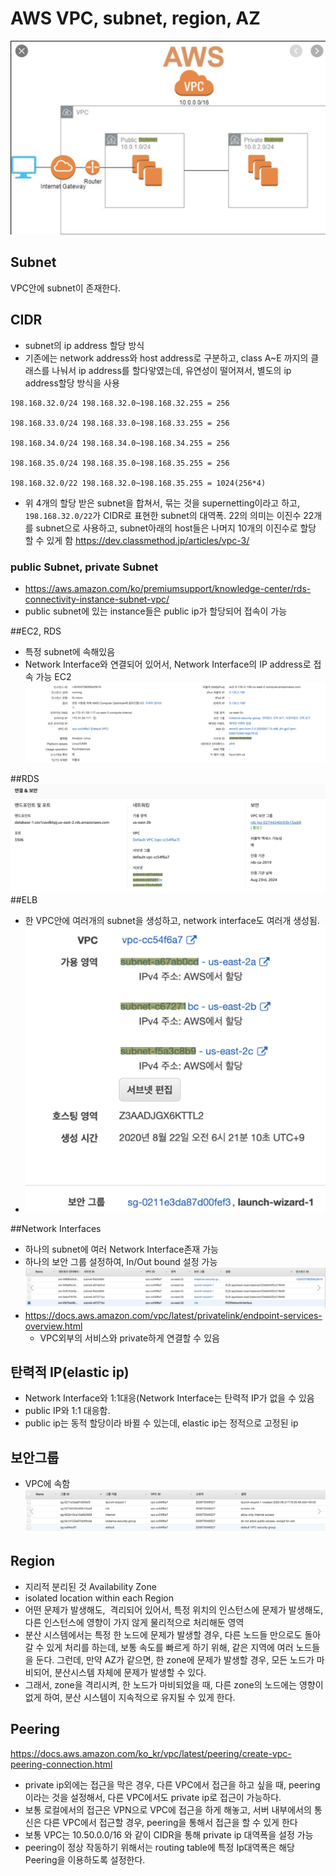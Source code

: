 # AWS  VPC, subnet, region, AZ

![img.png](img.png)


## Subnet
VPC안에 subnet이 존재한다.

## CIDR
- subnet의 ip address 할당 방식
- 기존에는 network address와 host address로 구분하고, class A~E 까지의 클래스를 나눠서 ip address를 할다앟였는데, 유연성이 떨어져서, 별도의 ip address할당 방식을 사용
```
198.168.32.0/24 198.168.32.0~198.168.32.255 = 256

198.168.33.0/24 198.168.33.0~198.168.33.255 = 256

198.168.34.0/24 198.168.34.0~198.168.34.255 = 256

198.168.35.0/24 198.168.35.0~198.168.35.255 = 256

198.168.32.0/22 198.168.32.0~198.168.35.255 = 1024(256*4)
```
- 위 4개의 할당 받은 subnet을 합쳐서, 묶는 것을 supernetting이라고 하고, `198.168.32.0/22`가 CIDR로 표현한 subnet의 대역폭. 22의 의미는 이진수 22개를 subnet으로 사용하고, subnet아래의 host들은 나머지 10개의 이진수로 할당 할 수 있게 함
https://dev.classmethod.jp/articles/vpc-3/

### public Subnet, private Subnet
- https://aws.amazon.com/ko/premiumsupport/knowledge-center/rds-connectivity-instance-subnet-vpc/
- public subnet에 있는 instance들은 public ip가 할당되어 접속이 가능


##EC2, RDS
- 특정 subnet에 속해있음
- Network Interface와 연결되어 있어서, Network Interface의 IP address로 접속 가능
  EC2
![img_1.png](img_1.png)

##RDS
![img_2.png](img_2.png)
##ELB
- 한 VPC안에 여러개의 subnet을 생성하고, network interface도 여러개 생성됨.
- ![img_3.png](img_3.png)

##Network Interfaces
- 하나의 subnet에 여러 Network Interface존재 가능
- 하나의 보안 그룹 설정하여, In/Out bound 설정 가능
![img_5.png](img_5.png)
- https://docs.aws.amazon.com/vpc/latest/privatelink/endpoint-services-overview.html
  - VPC외부의 서비스와 private하게 연결할 수 있음

## 탄력적 IP(elastic ip)
- Network Interface와 1:1대응(Network Interface는 탄력적 IP가 없을 수 있음
- public IP와 1:1 대응함.
- public ip는 동적 할당이라 바뀔 수 있는데, elastic ip는 정적으로 고정된 ip

## 보안그룹
-  VPC에 속함
![img_4.png](img_4.png)


## Region
- 지리적 분리된 것
  Availability Zone
- isolated location within each Region
- 어떤 문제가 발생해도,  격리되어 있어서, 특정 위치의 인스턴스에 문제가 발생해도, 다른 인스턴스에 영향이 가지 않게 물리적으로 처리해둔 영역
- 분산 시스템에서는 특정 한 노드에 문제가 발생할 경우, 다른 노드들 만으로도 돌아갈 수 있게 처리를 하는데, 보통 속도를 빠르게 하기 위해, 같은 지역에 여러 노드들을 둔다. 그런데, 만약 AZ가 같으면, 한 zone에 문제가 발생할 경우, 모든 노드가 마비되어, 분산시스템 자체에 문제가 발생할 수 있다.
- 그래서, zone을 격리시켜, 한 노드가 마비되었을 때, 다른 zone의 노드에는 영향이 없게 하여, 분산 시스템이 지속적으로 유지될 수 있게 한다.


## Peering
https://docs.aws.amazon.com/ko_kr/vpc/latest/peering/create-vpc-peering-connection.html
- private ip외에는 접근을 막은 경우, 다른 VPC에서 접근을 하고 싶을 때, peering이라는 것을 설정해서, 다른 VPC에서도 private ip로 접근이 가능하다.
- 보통 로컬에서의 접근은 VPN으로 VPC에 접근을 하게 해놓고, 서버 내부에서의 통신은 다른 VPC에서 접근할 경우, peering을 통해서 접근을 할 수 있게 한다
- 보통 VPC는 10.50.0.0/16 와 같이 CIDR을 통해 private ip 대역폭을 설정 가능
- peering이 정상 작동하기 위해서는 routing table에 특정 Ip대역폭은 해당 Peering을 이용하도록 설정한다.